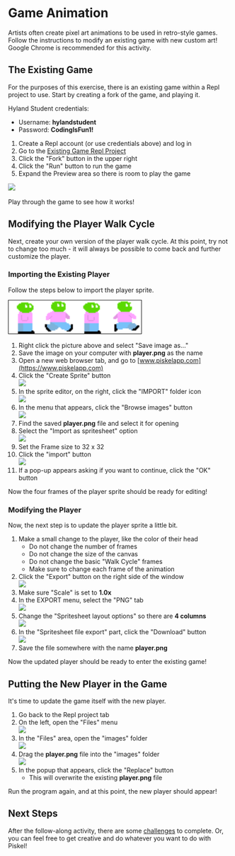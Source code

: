 # Game Animation
Artists often create pixel art animations to be used in retro-style games. Follow the instructions to modify an existing game with new custom art! Google Chrome is recommended for this activity.

## The Existing Game
For the purposes of this exercise, there is an existing game within a Repl project to use. Start by creating a fork of the game, and playing it.

Hyland Student credentials:
- Username: **hylandstudent**
- Password: **CodingIsFun1!**

1. Create a Repl account (or use credentials above) and log in
1. Go to the [Existing Game Repl Project](https://replit.com/@HylandOutreach/Platformer)
1. Click the "Fork" button in the upper right
1. Click the "Run" button to run the game
1. Expand the Preview area so there is room to play the game

![](https://i.imgur.com/2u6mfas.png)

Play through the game to see how it works!

## Modifying the Player Walk Cycle
Next, create your own version of the player walk cycle. At this point, try not to change too much - it will always be possible to come back and further customize the player.

### Importing the Existing Player
Follow the steps below to import the player sprite.

<img src="player.png" style="border: 1px solid black" width="300px">

1. Right click the picture above and select "Save image as..."
1. Save the image on your computer with **player.png** as the name
1. Open a new web browser tab, and go to [www.piskelapp.com](https://www.piskelapp.com)
1. Click the "Create Sprite" button  
    ![](https://i.imgur.com/EPj1iRr.png)
1. In the sprite editor, on the right, click the "IMPORT" folder icon  
    ![](https://i.imgur.com/RLRo3iQ.png)
1. In the menu that appears, click the "Browse images" button  
    ![](https://i.imgur.com/q5hAfOl.png)
1. Find the saved **player.png** file and select it for opening
1. Select the "Import as spritesheet" option  
    ![](https://i.imgur.com/wTxaoB7.png)
1. Set the Frame size to 32 x 32
1. Click the "import" button  
    ![](https://i.imgur.com/Ajb8yRD.png)
1. If a pop-up appears asking if you want to continue, click the "OK" button

Now the four frames of the player sprite should be ready for editing!

### Modifying the Player
Now, the next step is to update the player sprite a little bit.

1. Make a small change to the player, like the color of their head
   - Do not change the number of frames
   - Do not change the size of the canvas
   - Do not change the basic "Walk Cycle" frames
   - Make sure to change each frame of the animation 
1. Click the "Export" button on the right side of the window  
   ![](https://i.imgur.com/8pW6Lrg.png)
1. Make sure "Scale" is set to **1.0x**
1. In the EXPORT menu, select the "PNG" tab  
   ![](https://i.imgur.com/B7T4DY9.png)
1. Change the "Spritesheet layout options" so there are **4 columns**  
   ![](https://i.imgur.com/zIgoynp.png)
1. In the "Spritesheet file export" part, click the "Download" button  
   ![](https://i.imgur.com/1KhYoV5.png)
1.  Save the file somewhere with the name **player.png**

Now the updated player should be ready to enter the existing game!

## Putting the New Player in the Game
It's time to update the game itself with the new player.

1. Go back to the Repl project tab
1. On the left, open the "Files" menu  
   ![](https://i.imgur.com/EPqBgcN.png)
1. In the "Files" area, open the "images" folder  
   ![](https://i.imgur.com/lLOjCWp.png)
1. Drag the **player.png** file into the "images" folder  
   ![](https://i.imgur.com/tOOkHNe.png)
1. In the popup that appears, click the "Replace" button
   - This will overwrite the existing **player.png** file

Run the program again, and at this point, the new player should appear!

## Next Steps
After the follow-along activity, there are some [challenges](AnimationChallenges.md) to complete. Or, you can feel free to get creative and do whatever you want to do with Piskel!